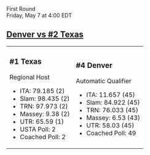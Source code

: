First Round  
Friday, May 7 at 4:00 EDT
## [Denver vs #2 Texas](https://www.ncaa.com/game/5833678) 

<table><tr><td>  

### #1 Texas  

Regional Host  
- ITA: 79.185 (2)  
- Slam: 98.435 (2)  
- TRN: 97.973 (2)  
- Massey: 9.38 (2)  
- UTR: 65.59 (1)  
- USTA Poll: 2  
- Coached Poll: 2  

</td><td>  

### #4 Denver  

Automatic Qualifier  
- ITA: 11.657 (45)  
- Slam: 84.922 (45)  
- TRN: 76.033 (45)  
- Massey: 6.53 (43)  
- UTR: 58.03 (45)  
- Coached Poll: 49  

</td></tr></table>  